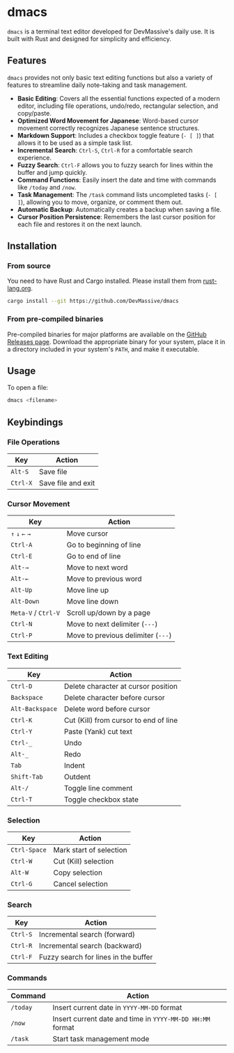 # dmacs

`dmacs` is a terminal text editor developed for DevMassive's daily use. It is built with Rust and designed for simplicity and efficiency.

## Features

`dmacs` provides not only basic text editing functions but also a variety of features to streamline daily note-taking and task management.

- **Basic Editing**: Covers all the essential functions expected of a modern editor, including file operations, undo/redo, rectangular selection, and copy/paste.
- **Optimized Word Movement for Japanese**: Word-based cursor movement correctly recognizes Japanese sentence structures.
- **Markdown Support**: Includes a checkbox toggle feature (`- [ ]`) that allows it to be used as a simple task list.
- **Incremental Search**: `Ctrl-S`, `Ctrl-R` for a comfortable search experience.
- **Fuzzy Search**: `Ctrl-F` allows you to fuzzy search for lines within the buffer and jump quickly.
- **Command Functions**: Easily insert the date and time with commands like `/today` and `/now`.
- **Task Management**: The `/task` command lists uncompleted tasks (`- [ ]`), allowing you to move, organize, or comment them out.
- **Automatic Backup**: Automatically creates a backup when saving a file.
- **Cursor Position Persistence**: Remembers the last cursor position for each file and restores it on the next launch.

## Installation

### From source

You need to have Rust and Cargo installed. Please install them from [rust-lang.org](https://www.rust-lang.org/tools/install).

```bash
cargo install --git https://github.com/DevMassive/dmacs
```

### From pre-compiled binaries

Pre-compiled binaries for major platforms are available on the [GitHub Releases page](https://github.com/DevMassive/dmacs/releases). Download the appropriate binary for your system, place it in a directory included in your system's `PATH`, and make it executable.

## Usage

To open a file:
```bash
dmacs <filename>
```

## Keybindings

### File Operations

| Key | Action |
|---|---|
| `Alt-S` | Save file |
| `Ctrl-X` | Save file and exit |

### Cursor Movement

| Key | Action |
|---|---|
| `↑` `↓` `←` `→` | Move cursor |
| `Ctrl-A` | Go to beginning of line |
| `Ctrl-E` | Go to end of line |
| `Alt-→` | Move to next word |
| `Alt-←` | Move to previous word |
| `Alt-Up` | Move line up |
| `Alt-Down` | Move line down |
| `Meta-V` / `Ctrl-V` | Scroll up/down by a page |
| `Ctrl-N` | Move to next delimiter (`---`) |
| `Ctrl-P` | Move to previous delimiter (`---`) |

### Text Editing

| Key | Action |
|---|---|
| `Ctrl-D` | Delete character at cursor position |
| `Backspace` | Delete character before cursor |
| `Alt-Backspace` | Delete word before cursor |
| `Ctrl-K` | Cut (Kill) from cursor to end of line |
| `Ctrl-Y` | Paste (Yank) cut text |
| `Ctrl-_` | Undo |
| `Alt-_` | Redo |
| `Tab` | Indent |
| `Shift-Tab` | Outdent |
| `Alt-/` | Toggle line comment |
| `Ctrl-T` | Toggle checkbox state |

### Selection

| Key | Action |
|---|---|
| `Ctrl-Space` | Mark start of selection |
| `Ctrl-W` | Cut (Kill) selection |
| `Alt-W` | Copy selection |
| `Ctrl-G` | Cancel selection |

### Search

| Key | Action |
|---|---|
| `Ctrl-S` | Incremental search (forward) |
| `Ctrl-R` | Incremental search (backward) |
| `Ctrl-F` | Fuzzy search for lines in the buffer |

### Commands

| Command | Action |
|---|---|
| `/today` | Insert current date in `YYYY-MM-DD` format |
| `/now` | Insert current date and time in `YYYY-MM-DD HH:MM` format |
| `/task` | Start task management mode |

